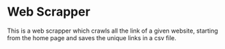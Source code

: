 # Web Scrapper

This is a web scrapper which crawls all the link of a given website, starting from the home page and saves the unique links in a csv file.
